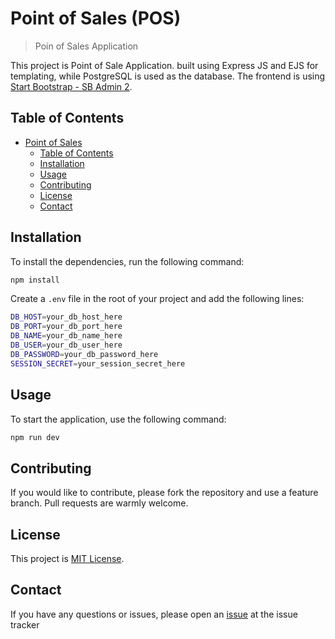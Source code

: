 # Point of Sales (POS)

> Poin of Sales Application

This project is Point of Sale Application. built using Express JS and EJS for templating, while PostgreSQL is used as the database. The frontend is using [Start Bootstrap - SB Admin 2](https://github.com/StartBootstrap/startbootstrap-sb-admin-2).

## Table of Contents

- [Point of Sales](#point-of-sales)
  - [Table of Contents](#table-of-contents)
  - [Installation](#installation)
  - [Usage](#usage)
  - [Contributing](#contributing)
  - [License](#license)
  - [Contact](#contact)

## Installation

To install the dependencies, run the following command:

```bash
npm install
```

Create a `.env` file in the root of your project and add the following lines:

```bash
DB_HOST=your_db_host_here
DB_PORT=your_db_port_here
DB_NAME=your_db_name_here
DB_USER=your_db_user_here
DB_PASSWORD=your_db_password_here
SESSION_SECRET=your_session_secret_here
```

## Usage

To start the application, use the following command:

```bash
npm run dev
```

## Contributing

If you would like to contribute, please fork the repository and use a feature branch. Pull requests are warmly welcome.

## License

This project is [MIT License](./LICENSE).

## Contact

If you have any questions or issues, please open an [issue](https://github.com/aryajava/pos/issues) at the issue tracker
